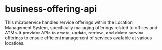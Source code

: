 # business-offering-api
This microservice handles service offerings within the Location Management System, specifically managing offerings related to offices and ATMs. It provides APIs to create, update, retrieve, and delete service offerings to ensure efficient management of services available at various locations.
